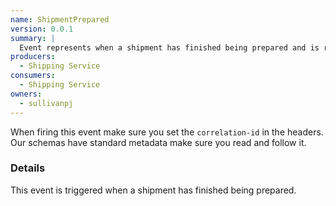 ```yaml
---
name: ShipmentPrepared
version: 0.0.1
summary: |
  Event represents when a shipment has finished being prepared and is ready to be dispatched.
producers:
  - Shipping Service
consumers:
  - Shipping Service
owners:
  - sullivanpj
---
```


<Admonition>When firing this event make sure you set the `correlation-id` in the headers. Our schemas have standard metadata make sure you read and follow it.</Admonition>

### Details

This event is triggered when a shipment has finished being prepared.

<NodeGraph title="Consumer / Producer Diagram" />

<Schema />
